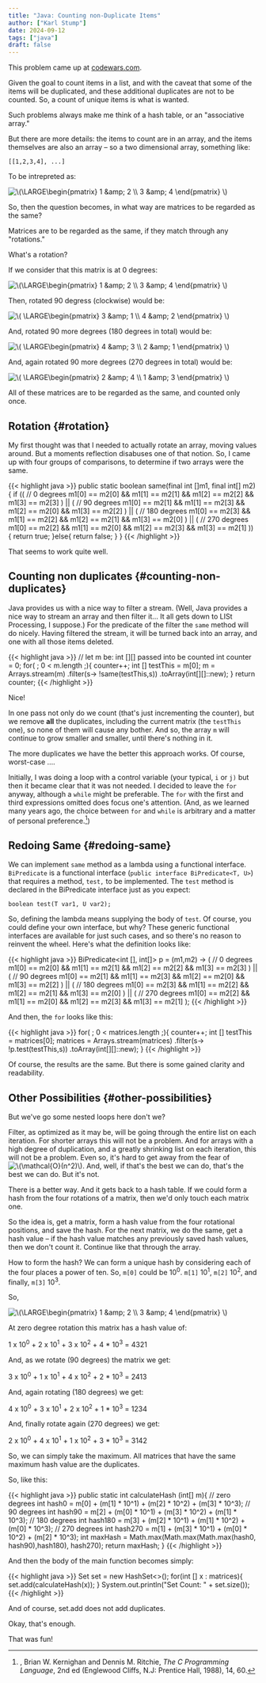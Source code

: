 ```yaml
---
title: "Java: Counting non-Duplicate Items"
author: ["Karl Stump"]
date: 2024-09-12
tags: ["java"]
draft: false
---
```


This problem came up at [codewars.com](https://www.codewars.com/kata/635fc0497dadea0030cb7936).

Given the goal to count items in a list, and with the caveat that some of the items will be
duplicated, and these additional duplicates are not to be counted. So, a count of unique items is
what is wanted.

Such problems always make me think of a hash table, or an "associative array."

But there are more details: the items to count are in an array, and the items themselves
are also an array &#x2013; so a two dimensional array, something like:

```text
[[1,2,3,4], ...]
```

To be intrepreted as:

<img src="/ltximg/whatisalambda_d1e5692a115d7e2848cbdb27a0786fa743b5fdea.png" alt="\(\LARGE\begin{pmatrix}
1 &amp;amp; 2 \\
3 &amp;amp; 4
\end{pmatrix}
\)" />

So, then the question becomes, in what way are matrices to be regarded as the same?

Matrices are to be regarded as the same, if they match through any "rotations."

What's a rotation?

If we consider that this matrix is at 0 degrees:

<img src="/ltximg/whatisalambda_5cad1313cdd8087f556b46806908dbdf2490ee6e.png" alt="\(\LARGE\begin{pmatrix}
1 &amp;amp; 2 \\
3 &amp;amp; 4
\end{pmatrix}
\)" />

Then, rotated 90 degress (clockwise) would be:

<img src="/ltximg/whatisalambda_d126427ad023c839a760bfe1c92da76c9026347a.png" alt="\(
\LARGE\begin{pmatrix}
3 &amp;amp; 1 \\
4 &amp;amp; 2
\end{pmatrix}
\)" />

And, rotated 90 more degrees (180 degrees in total) would be:

<img src="/ltximg/whatisalambda_6eca06b3f1d714024f610b0696f467c760039cd8.png" alt="\(
\LARGE\begin{pmatrix}
4 &amp;amp; 3 \\
2 &amp;amp; 1
\end{pmatrix}
\)" />

And, again rotated 90 more degrees (270 degrees in total) would be:

<img src="/ltximg/whatisalambda_33c366941654885450c502307deec958524de0de.png" alt="\(
\LARGE\begin{pmatrix}
2 &amp;amp; 4 \\
1 &amp;amp; 3
\end{pmatrix}
\)" />

All of these matrices are to be regarded as the same, and counted only once.


## Rotation {#rotation}

My first thought was that I needed to actually rotate an array, moving values around. But a moments reflection
disabuses one of that notion. So, I came up with four groups of comparisons, to determine if two
arrays were the same.

{{< highlight java >}}
public static boolean same(final int []m1, final int[] m2){
    if (( // 0 degrees
          m1[0] == m2[0] && m1[1] == m2[1] &&
          m1[2] == m2[2] && m1[3] == m2[3]
          ) ||
        ( // 90 degrees
          m1[0] == m2[1] && m1[1] == m2[3] &&
          m1[2] == m2[0] && m1[3] == m2[2]
          ) ||
        ( // 180 degrees
          m1[0] == m2[3] && m1[1] == m2[2] &&
          m1[2] == m2[1] && m1[3] == m2[0]
          ) ||
        ( // 270 degrees
          m1[0] == m2[2] && m1[1] == m2[0] &&
          m1[2] == m2[3] && m1[3] == m2[1]
          ))
        {
            return true;
        }else{
        return false;
    }
}
{{< /highlight >}}

That seems to work quite well.


## Counting non duplicates {#counting-non-duplicates}

Java provides us with a nice way to filter a stream. (Well, Java provides a nice way to stream an
array and then filter it&#x2026; It all gets down to LISt Processing, I suppose.) For the predicate of
the filter the `same` method will do nicely. Having filtered the stream, it will be turned back
into an array, and one with all those items deleted.

{{< highlight java >}}
// let m be: int [][] passed into be counted
int counter = 0;
for( ; 0 < m.length ;){
    counter++;
    int [] testThis = m[0];
    m = Arrays.stream(m)
        .filter(s-> !same(testThis,s))
        .toArray(int[][]::new);
}
return counter;
{{< /highlight >}}

Nice!

In one pass not only do we count (that's just incrementing the counter), but we remove **all** the
duplicates, including the current matrix (the `testThis` one), so none of them will cause any
bother. And so, the array `m` will continue to grow smaller and smaller, until there's nothing in it.

The more duplicates we have the better this approach works. Of course, worst-case &#x2026;.

Initially, I was doing a loop with a control variable (your typical, `i` or `j)` but then it became
clear that it was not needed. I decided to leave the `for` anyway, although a `while` might be
preferable. The `for` with the first and third expressions omitted does focus one's attention. (And,
as we learned many years ago, the choice between `for` and `while` is arbitrary and a matter of personal
preference.[^fn:1])


## Redoing Same {#redoing-same}

We can implement `same` method as a lambda using a functional interface. `BiPredicate` is a functional
interface (`public interface BiPredicate<T, U>`) that requires a method, `test,` to be implemented. The
`test` method is declared in the BiPredicate interface just as you expect:

`boolean test(T var1, U var2);`

So, defining the lambda means supplying the body of `test`. Of course, you could define your own
interface, but why? These generic functional interfaces are available for just such cases, and so
there's no reason to reinvent the wheel. Here's what the definition looks like:

{{< highlight java >}}
BiPredicate<int [], int[]> p = (m1,m2) ->
    ( // 0 degrees
      m1[0] == m2[0] && m1[1] == m2[1] &&
      m1[2] == m2[2] && m1[3] == m2[3]
      ) ||
    ( // 90 degrees
      m1[0] == m2[1] && m1[1] == m2[3] &&
      m1[2] == m2[0] && m1[3] == m2[2]
      ) ||
    ( // 180 degrees
      m1[0] == m2[3] && m1[1] == m2[2] &&
      m1[2] == m2[1] && m1[3] == m2[0]
      ) ||
    ( // 270 degrees
      m1[0] == m2[2] && m1[1] == m2[0] &&
      m1[2] == m2[3] && m1[3] == m2[1]
      );
{{< /highlight >}}

And then, the `for` looks like this:

{{< highlight java >}}
for( ; 0 < matrices.length ;){
    counter++;
    int [] testThis = matrices[0];
    matrices = Arrays.stream(matrices)
        .filter(s-> !p.test(testThis,s))
        .toArray(int[][]::new);
}
{{< /highlight >}}

Of course, the results are the same. But there is some gained clarity and readability.


## Other Possibilities {#other-possibilities}

But we've go some nested loops here don't we?

Filter, as optimized as it may be, will be going through the entire list on each iteration. For
shorter arrays this will not be a problem. And for arrays with a high degree of duplication, and a
greatly shrinking list on each iteration, this will not be a problem. Even so, it's hard to get away
from the fear of <img src="/ltximg/whatisalambda_c0079969b7cdf0d140bd75815ecca9f116ee8fa5.png" alt="\(\mathcal{O}(n^2)\)" />. And, well, if that's the best we can do, that's the best we
can do. But it's not.

There is a better way. And it gets back to a hash table. If we could
form a hash from the four rotations of a matrix, then we'd only touch
each matrix one.

So the idea is, get a matrix, form a hash value from the four rotational positions, and save the
hash. For the next matrix, we do the same, get a hash value &#x2013; if the hash value matches any previously
saved hash values, then we don't count it. Continue like that through the array.

How to form the hash? We can form a unique hash by considering each of the four places
a power of ten. So, `m[0]` could be 10<sup>0</sup>. `m[1]` 10<sup>1</sup>, `m[2]` 10<sup>2</sup>, and finally, `m[3]` 10<sup>3</sup>.

So,

<img src="/ltximg/whatisalambda_d1e5692a115d7e2848cbdb27a0786fa743b5fdea.png" alt="\(\LARGE\begin{pmatrix}
1 &amp;amp; 2 \\
3 &amp;amp; 4
\end{pmatrix}
\)" />

At zero degree rotation this matrix has a hash value of:

1 x 10<sup>0</sup> + 2 x 10<sup>1</sup> + 3 x 10<sup>2</sup> + 4 \* 10<sup>3</sup> = 4321

And, as we rotate (90 degrees) the matrix we get:

3 x 10<sup>0</sup> + 1 x 10<sup>1</sup> + 4 x 10<sup>2</sup> + 2 \* 10<sup>3</sup> = 2413

And, again rotating (180 degrees) we get:

4 x 10<sup>0</sup> + 3 x 10<sup>1</sup> + 2 x 10<sup>2</sup> + 1 \* 10<sup>3</sup> = 1234

And, finally rotate again (270 degrees) we get:

2 x 10<sup>0</sup> + 4 x 10<sup>1</sup> + 1 x 10<sup>2</sup> + 3 \* 10<sup>3</sup> = 3142

So, we can simply take the maximum. All matrices
that have the same maximum hash value are the duplicates.

So, like this:

{{< highlight java >}}
  public static int calculateHash (int[] m){
  // zero degrees
  int hash0 = m[0] + (m[1] * 10^1) + (m[2] * 10^2) + (m[3] * 10^3);
  // 90 degrees
  int hash90 = m[2] + (m[0] * 10^1) + (m[3] * 10^2) + (m[1] * 10^3);
  // 180 degrees
  int hash180 = m[3] + (m[2] * 10^1) + (m[1] * 10^2) + (m[0] * 10^3);
  // 270 degrees
  int hash270 = m[1] + (m[3] * 10^1) + (m[0] * 10^2) + (m[2] * 10^3);
  int maxHash = Math.max(Math.max(Math.max(hash0, hash90),hash180), hash270);
  return maxHash;
}
{{< /highlight >}}

And then the body of the main function becomes simply:

{{< highlight java >}}
Set<Integer> set = new HashSet<>();
for(int [] x : matrices){
    set.add(calculateHash(x));
}
System.out.println("Set Count: " + set.size());
{{< /highlight >}}

And of course, set.add does not add duplicates.

Okay, that's enough.

That was fun!

[^fn:1]: , Brian W. Kernighan and Dennis M. Ritchie, <i>The C Programming Language</i>, 2nd ed (Englewood Cliffs, N.J: Prentice Hall, 1988), 14, 60.
